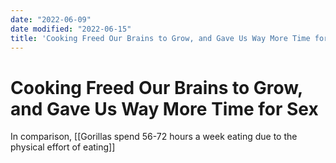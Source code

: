 ```yaml
---
date: "2022-06-09"
date modified: "2022-06-15"
title: 'Cooking Freed Our Brains to Grow, and Gave Us Way More Time for Sex'
---
```


# Cooking Freed Our Brains to Grow, and Gave Us Way More Time for Sex
In comparison, [[Gorillas spend 56-72 hours a week eating due to the physical effort of eating]]
